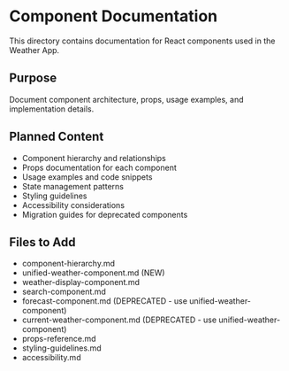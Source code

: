 # Component Documentation

This directory contains documentation for React components used in the Weather App.

## Purpose
Document component architecture, props, usage examples, and implementation details.

## Planned Content
- Component hierarchy and relationships
- Props documentation for each component
- Usage examples and code snippets
- State management patterns
- Styling guidelines
- Accessibility considerations
- Migration guides for deprecated components

## Files to Add
- component-hierarchy.md
- unified-weather-component.md (NEW)
- weather-display-component.md
- search-component.md
- forecast-component.md (DEPRECATED - use unified-weather-component)
- current-weather-component.md (DEPRECATED - use unified-weather-component)
- props-reference.md
- styling-guidelines.md
- accessibility.md